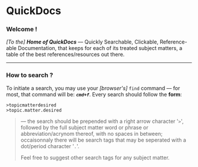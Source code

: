 

QuickDocs
===

### Welcome !

*[To the]* ***Home of QuickDocs*** –– Quickly Searchable, Clickable,
Reference-able Documentation, that keeps for each of its treated subject
matters, a table of the best references/resources out there.

----------------------------------------------------------------------------------
### How to search ?

To initiate a search, you may use your *[browser's]* `find`
command –– for most, that command will be: ***`cmd+f`***.
Every search should follow the **form**:

```
>topicmatterdesired
>topic.matter.desired
```

> –– the search should be prepended with a right arrow character
> '`>`', followed by the full subject matter word or phrase
> or abbreviation/acrynom thereof, with no spaces in
> between; occaisonnaly there will be search tags that may be
> seperated with a dot/period character '`.`'.
>
> Feel free to suggest other search tags for any subject matter. 
